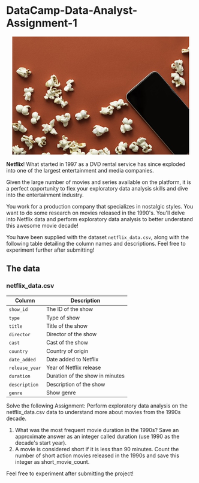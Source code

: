 # DataCamp-Data-Analyst-Assignment-1

<center><img src="redpopcorn.jpg"></center>

**Netflix**! What started in 1997 as a DVD rental service has since exploded into one of the largest entertainment and media companies.

Given the large number of movies and series available on the platform, it is a perfect opportunity to flex your exploratory data analysis skills and dive into the entertainment industry.

You work for a production company that specializes in nostalgic styles. You want to do some research on movies released in the 1990's. You'll delve into Netflix data and perform exploratory data analysis to better understand this awesome movie decade!

You have been supplied with the dataset `netflix_data.csv`, along with the following table detailing the column names and descriptions. Feel free to experiment further after submitting!

## The data
### **netflix_data.csv**
| Column | Description |
|--------|-------------|
| `show_id` | The ID of the show |
| `type` | Type of show |
| `title` | Title of the show |
| `director` | Director of the show |
| `cast` | Cast of the show |
| `country` | Country of origin |
| `date_added` | Date added to Netflix |
| `release_year` | Year of Netflix release |
| `duration` | Duration of the show in minutes |
| `description` | Description of the show |
| `genre` | Show genre |



Solve the following Assignment:
Perform exploratory data analysis on the netflix_data.csv data to understand more about movies from the 1990s decade.

1. What was the most frequent movie duration in the 1990s? Save an approximate answer as an integer called duration (use 1990 as the decade's start year).
2. A movie is considered short if it is less than 90 minutes. Count the number of short action movies released in the 1990s and save this integer as short_movie_count.

Feel free to experiment after submitting the project!
